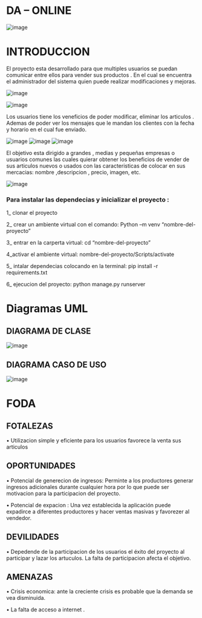 # DA – ONLINE

![image](https://github.com/LeonelMauro/Marketplace/assets/134123021/aaf6553c-4e29-4b60-802b-db6913dd4f72)



# INTRODUCCION

El proyecto esta desarrollado para que multiples usuarios se puedan comunicar entre ellos para vender sus productos . En el cual se encuentra el administrador del sistema quien puede realizar modificaciones y mejoras.

![image](https://github.com/LeonelMauro/Marketplace/assets/134123021/b4292aaf-815f-41d7-bca7-bb836d961f3e)

![image](https://github.com/LeonelMauro/Marketplace/assets/134123021/bd214476-42da-4044-b3e6-ff6d0bc7f919)



Los usuarios tiene los veneficios de poder modificar, eliminar los articulos . Ademas de poder ver los mensajes que le mandan los clientes con la fecha y horario en el cual fue enviado.




![image](https://github.com/LeonelMauro/Marketplace/assets/134123021/7b877277-0294-4491-8199-b5743a7c8dbf)
![image](https://github.com/LeonelMauro/Marketplace/assets/134123021/90d659c8-01af-4bce-8d7a-22bffea9aca3)
![image](https://github.com/LeonelMauro/Marketplace/assets/134123021/41f2d910-7e70-4d5b-ae09-7baca434be4a)


El objetivo esta dirigido a grandes , medias y pequeñas empresas o usuarios comunes las cuales quierar obtener los beneficios de vender de sus articulos nuevos o usados con las caracteristicas de colocar en sus mercacias: nombre ,descripcion , precio, imagen, etc.

![image](https://github.com/LeonelMauro/Marketplace/assets/134123021/32f0ee58-1d5b-4bb5-a076-e180df0ae0cd)


### Para instalar las dependecias y inicializar el proyecto :

1_ clonar el proyecto

2_ crear un ambiente virtual con el comando:
Python –m venv “nombre-del-proyecto”

3_ entrar en la carperta virtual:
cd “nombre-del-proyecto”

4_activar el ambiente virtual:
nombre-del-proyecto/Scripts/activate

5_ intalar dependecias colocando en la terminal:
pip install -r requirements.txt

6_ ejecucion del proyecto: 
python manage.py runserver

# Diagramas UML
## DIAGRAMA DE CLASE
![image](https://github.com/LeonelMauro/Marketplace/assets/134123021/0bd8456c-a14d-46d8-a492-d081e8999ff0)
## DIAGRAMA CASO DE USO
![image](https://github.com/LeonelMauro/Marketplace/assets/134123021/f4c19f7a-2e93-45ce-a123-9f02a78aa339)


# FODA

## FOTALEZAS

• Utilizacion simple y eficiente para los usuarios favorece la venta sus articulos

## OPORTUNIDADES

• Potencial de generecion de ingresos: Perminte a los productores generar ingresos adicionales durante cualquier hora por lo que puede ser motivacion para la participacion del proyecto.

• Potencial de expacion : Una vez establecida la aplicación puede expadirce a diferentes productores y hacer ventas masivas y favorezer al vendedor.

## DEVILIDADES

• Depedende de la participacion de los usuarios el éxito del proyecto al participar y lazar los artuculos. La falta de participacion afecta el objetivo.


## AMENAZAS

• Crisis economica: ante la creciente crisis es probable que la demanda se vea disminuida.

• La falta de acceso a internet .
